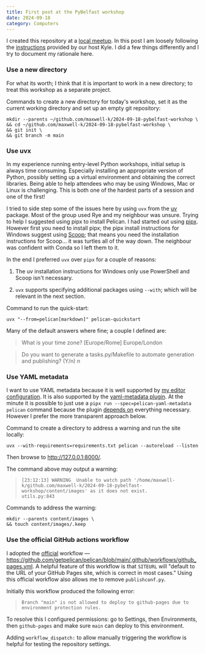 ```yaml
---
title: First post at the PyBelfast workshop
date: 2024-09-18
category: Computers
---
```


I created this repository at a [local meetup]. In this post I am loosely
following the [instructions] provided by our host Kyle. I did a few things
differently and I try to document my rationale here.

[instructions]: https://apoclyps.github.io/pelican-by-example/

### Use a new directory

For what its worth; I think that it is important to work in a new directory; to
treat this workshop as a separate project.

Commands to create a new directory for today's workshop, set it as the current
working directory and set up an empty git repository:

    mkdir --parents ~/github.com/maxwell-k/2024-09-18-pybelfast-workshop \
    && cd ~/github.com/maxwell-k/2024-09-18-pybelfast-workshop \
    && git init \
    && git branch -m main

### Use uvx

In my experience running entry-level Python workshops, initial setup is always
time consuming. Especially installing an appropriate version of Python, possibly
setting up a virtual environment and obtaining the correct libraries. Being able
to help attendees who may be using Windows, Mac or Linux is challenging. This is
both one of the hardest parts of a session and one of the first!

I tried to side step some of the issues here by using `uvx` from the [uv]
package. Most of the group used Rye and my neighbour was unsure. Trying to help
I suggested using pipx to install Pelican. I had started out using [pipx].
However first you need to install pipx; the pipx install instructions for
Windows suggest using [Scoop](https://scoop.sh); that means you need the
installation instructions for Scoop… it was turtles all of the way down. The
neighbour was confident with Conda so I left them to it.

In the end I preferred `uvx` over `pipx` for a couple of reasons:

1. The uv installation instructions for Windows only use PowerShell and Scoop
   isn't necessary.

2. `uvx` supports specifying additional packages using `--with`; which will be
   relevant in the next section.

[pipx]: https://github.com/pypa/pipx
[uv]: https://github.com/astral-sh/uv
[local meetup]: https://www.meetup.com/pybelfast/events/302955055

<!--
<https://github.com/apoclyps/pelican-by-example/>
<https://scoop.sh/>
-->

Command to run the quick-start:

    uvx "--from=pelican[markdown]" pelican-quickstart

Many of the default answers where fine; a couple I defined are:

> What is your time zone? [Europe/Rome] Europe/London

> Do you want to generate a tasks.py/Makefile to automate generation and
> publishing? (Y/n) n

### Use YAML metadata

I want to use YAML metadata because it is well supported by [my editor
configuration]. It is also supported by the [yaml-metadata plugin]. At the
minute it is possible to just use a
`pipx run --spec=pelican-yaml-metadata pelican` command because the plugin
[depends on] everything necessary. However I prefer the more transparent
approach below.

Command to create a directory to address a warning and run the site locally:

    uvx --with-requirements=requirements.txt pelican --autoreload --listen

Then browse to <http://127.0.0.1:8000/>.

[yaml-metadata plugin]: https://github.com/pelican-plugins/yaml-metadata
[my editor configuration]: https://codeberg.org/maxwell-k/vimfiles
[depends on]:
  https://github.com/pelican-plugins/yaml-metadata/blob/main/pyproject.toml#L29

The command above may output a warning:

> `[23:12:13] WARNING  Unable to watch path '/home/maxwell-k/github.com/maxwell-k/2024-09-18-pybelfast-workshop/content/images' as it does not exist.                                                    utils.py:843`

Commands to address the warning:

    mkdir --parents content/images \
    && touch content/images/.keep

### Use the official GitHub actions workflow

I adopted the [official] workflow —
<https://github.com/getpelican/pelican/blob/main/.github/workflows/github_pages.yml>.
A helpful feature of this workflow is that `SITEURL` will "default to the URL of
your GitHub Pages site, which is correct in most cases." Using this official
workflow also allows me to remove `publishconf.py`.

Initially this workflow produced the following error:

> `Branch "main" is not allowed to deploy to github-pages due to environment protection rules.`

To resolve this I configured permissions: go to Settings, then Environments,
then `github-pages` and make sure `main` can deploy to this environment.

<!--
Commands to commit to git:

    echo '*.pyc' > .gitignore \
    && echo .en.utf-8.add.spl >> .gitignore \
    && echo /output/ >> .gitignore \
    && rm publishconf.py \
    && git add .
-->

Adding `workflow_dispatch:` to allow manually triggering the workflow is helpful
for testing the repository settings.

[official]:
  https://docs.getpelican.com/en/latest/tips.html#publishing-to-github-pages-using-a-custom-github-actions-workflow

<!-- vim: set filetype=markdown.htmlCommentNoSpell : -->
